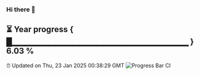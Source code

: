 ### Hi there 👋
⏳ Year progress { █▁▁▁▁▁▁▁▁▁▁▁▁▁▁▁▁▁▁▁▁▁▁▁▁▁▁▁▁▁ } 6.03 %
---
⏰ Updated on Thu, 23 Jan 2025 00:38:29 GMT
![Progress Bar CI](https://github.com/Moyi321/Moyi321/workflows/Progress%20Bar%20CI/badge.svg)
